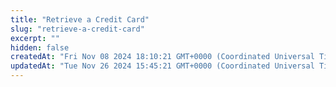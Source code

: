 ```yaml
---
title: "Retrieve a Credit Card"
slug: "retrieve-a-credit-card"
excerpt: ""
hidden: false
createdAt: "Fri Nov 08 2024 18:10:21 GMT+0000 (Coordinated Universal Time)"
updatedAt: "Tue Nov 26 2024 15:45:21 GMT+0000 (Coordinated Universal Time)"
---
```

